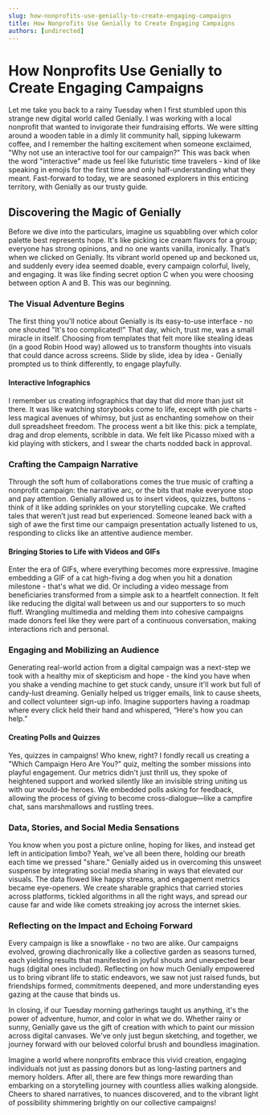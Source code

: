 ```yaml
---
slug: how-nonprofits-use-genially-to-create-engaging-campaigns
title: How Nonprofits Use Genially to Create Engaging Campaigns
authors: [undirected]
---
```



# How Nonprofits Use Genially to Create Engaging Campaigns

Let me take you back to a rainy Tuesday when I first stumbled upon this strange new digital world called Genially. I was working with a local nonprofit that wanted to invigorate their fundraising efforts. We were sitting around a wooden table in a dimly lit community hall, sipping lukewarm coffee, and I remember the halting excitement when someone exclaimed, "Why not use an interactive tool for our campaign?" This was back when the word "interactive" made us feel like futuristic time travelers - kind of like speaking in emojis for the first time and only half-understanding what they meant. Fast-forward to today, we are seasoned explorers in this enticing territory, with Genially as our trusty guide.

## Discovering the Magic of Genially

Before we dive into the particulars, imagine us squabbling over which color palette best represents hope. It's like picking ice cream flavors for a group; everyone has strong opinions, and no one wants vanilla, ironically. That’s when we clicked on Genially. Its vibrant world opened up and beckoned us, and suddenly every idea seemed doable, every campaign colorful, lively, and engaging. It was like finding secret option C when you were choosing between option A and B. This was our beginning.

### The Visual Adventure Begins

The first thing you'll notice about Genially is its easy-to-use interface - no one shouted "It's too complicated!" That day, which, trust me, was a small miracle in itself. Choosing from templates that felt more like stealing ideas (in a good Robin Hood way) allowed us to transform thoughts into visuals that could dance across screens. Slide by slide, idea by idea - Genially prompted us to think differently, to engage playfully.

#### Interactive Infographics

I remember us creating infographics that day that did more than just sit there. It was like watching storybooks come to life, except with pie charts - less magical avenues of whimsy, but just as enchanting somehow on their dull spreadsheet freedom. The process went a bit like this: pick a template, drag and drop elements, scribble in data. We felt like Picasso mixed with a kid playing with stickers, and I swear the charts nodded back in approval.

### Crafting the Campaign Narrative

Through the soft hum of collaborations comes the true music of crafting a nonprofit campaign: the narrative arc, or the bits that make everyone stop and pay attention. Genially allowed us to insert videos, quizzes, buttons - think of it like adding sprinkles on your storytelling cupcake. We crafted tales that weren’t just read but experienced. Someone leaned back with a sigh of awe the first time our campaign presentation actually listened to us, responding to clicks like an attentive audience member.

#### Bringing Stories to Life with Videos and GIFs

Enter the era of GIFs, where everything becomes more expressive. Imagine embedding a GIF of a cat high-fiving a dog when you hit a donation milestone - that's what we did. Or including a video message from beneficiaries transformed from a simple ask to a heartfelt connection. It felt like reducing the digital wall between us and our supporters to so much fluff. Wrangling multimedia and melding them into cohesive campaigns made donors feel like they were part of a continuous conversation, making interactions rich and personal.

### Engaging and Mobilizing an Audience

Generating real-world action from a digital campaign was a next-step we took with a healthy mix of skepticism and hope - the kind you have when you shake a vending machine to get stuck candy, unsure it'll work but full of candy-lust dreaming. Genially helped us trigger emails, link to cause sheets, and collect volunteer sign-up info. Imagine supporters having a roadmap where every click held their hand and whispered, “Here's how you can help.”

#### Creating Polls and Quizzes

Yes, quizzes in campaigns! Who knew, right? I fondly recall us creating a "Which Campaign Hero Are You?" quiz, melting the somber missions into playful engagement. Our metrics didn't just thrill us, they spoke of heightened support and worked silently like an invisible string uniting us with our would-be heroes. We embedded polls asking for feedback, allowing the process of giving to become cross-dialogue—like a campfire chat, sans marshmallows and rustling trees.

### Data, Stories, and Social Media Sensations

You know when you post a picture online, hoping for likes, and instead get left in anticipation limbo? Yeah, we've all been there, holding our breath each time we pressed "share." Genially aided us in overcoming this unsweet suspense by integrating social media sharing in ways that elevated our visuals. The data flowed like happy streams, and engagement metrics became eye-openers. We create sharable graphics that carried stories across platforms, tickled algorithms in all the right ways, and spread our cause far and wide like comets streaking joy across the internet skies.

### Reflecting on the Impact and Echoing Forward

Every campaign is like a snowflake - no two are alike. Our campaigns evolved, growing diachronically like a collective garden as seasons turned, each yielding results that manifested in joyful shouts and unexpected bear hugs (digital ones included). Reflecting on how much Genially empowered us to bring vibrant life to static endeavors, we saw not just raised funds, but friendships formed, commitments deepened, and more understanding eyes gazing at the cause that binds us.

In closing, if our Tuesday morning gatherings taught us anything, it's the power of adventure, humor, and color in what we do. Whether rainy or sunny, Genially gave us the gift of creation with which to paint our mission across digital canvases. We've only just begun sketching, and together, we journey forward with our beloved colorful brush and boundless imagination.

Imagine a world where nonprofits embrace this vivid creation, engaging individuals not just as passing donors but as long-lasting partners and memory holders. After all, there are few things more rewarding than embarking on a storytelling journey with countless allies walking alongside. Cheers to shared narratives, to nuances discovered, and to the vibrant light of possibility shimmering brightly on our collective campaigns!